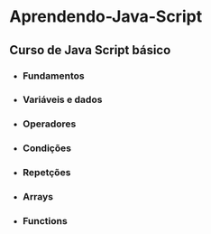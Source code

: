 # Aprendendo-Java-Script
 <h2>Curso de Java Script básico</h2>

- <h3>Fundamentos</h3>
- <h3>Variáveis e dados</h3>
- <h3>Operadores</h3>
- <h3>Condições</h3>
- <h3>Repetções</h3>
- <h3>Arrays</h3>
- <h3>Functions</h3>
